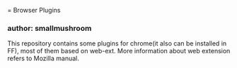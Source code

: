 = Browser Plugins
### author: smallmushroom
This repository contains some plugins for chrome(it also can be installed in FF), 
most of them based on web-ext.
More information about web extension refers to Mozilla manual.
